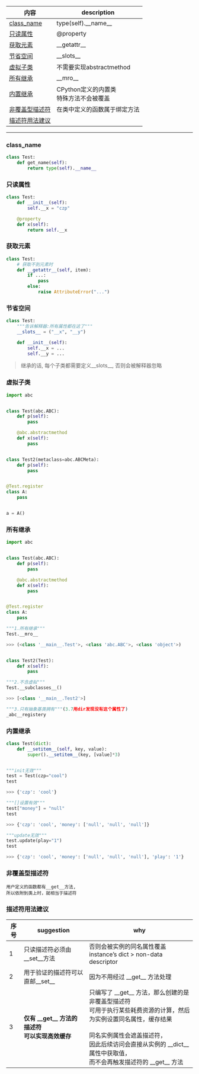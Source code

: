 内容|description
---|---
[class_name](#class_name)|type(self).\_\_name\_\_
[只读属性](#只读属性)|@property
[获取元素](#获取元素)|\_\_getattr\_\_
[节省空间](#节省空间)|\_\_slots\_\_
[虚拟子类](#虚拟子类)|不需要实现abstractmethod
[所有继承](#所有继承)|\_\_mro\_\_
[内置继承](#内置继承)|CPython定义的内置类<br>特殊方法不会被覆盖
[非覆盖型描述符](#非覆盖型描述符)|在类中定义的函数属于绑定方法
[描述符用法建议](#描述符用法建议)|

---

### class_name
```python
class Test:
    def get_name(self):
        return type(self).__name__
```

### 只读属性
```python
class Test:
    def __init__(self):
        self.__x = "czp"

    @property
    def x(self):
        return self.__x
```

### 获取元素
```python
class Test:
    # 获取不到元素时
    def __getattr__(self, item):
        if ...:
            pass
        else:
            raise AttributeError("...")
```

### 节省空间
```python
class Test:
    """告诉解释器:所有属性都在这了"""
    __slots__ = ("__x", "__y")

    def __init__(self):
        self.__x = ...
        self.__y = ...
```

> 继承的话, 每个子类都需要定义\_\_slots\_\_, 否则会被解释器忽略

### 虚拟子类
```python
import abc


class Test(abc.ABC):
    def p(self):
        pass

    @abc.abstractmethod
    def x(self):
        pass


class Test2(metaclass=abc.ABCMeta):
    def p(self):
        pass


@Test.register
class A:
    pass


a = A()
```

### 所有继承
```python
import abc


class Test(abc.ABC):
    def p(self):
        pass

    @abc.abstractmethod
    def x(self):
        pass


@Test.register
class A:
    pass

"""1.所有继承"""
Test.__mro__

>>> (<class '__main__.Test'>, <class 'abc.ABC'>, <class 'object'>)


class Test2(Test):
    def x(self):
        pass

"""2.不含虚拟"""
Test.__subclasses__()

>>> [<class '__main__.Test2'>]

"""3.只有抽象基类拥有"""(3.7用dir发现没有这个属性了)
_abc__registery
```

### 内置继承
```python
class Test(dict):
    def __setitem__(self, key, value):
        super().__setitem__(key, [value]*3)


"""init无效"""
test = Test(czp="cool")
test

>>> {'czp': 'cool'}

"""[]设置有效"""
test["money"] = "null"
test

>>> {'czp': 'cool', 'money': ['null', 'null', 'null']}

"""update无效"""
test.update(play="1")
test

>>> {'czp': 'cool', 'money': ['null', 'null', 'null'], 'play': '1'}
```

### 非覆盖型描述符
```
用户定义的函数都有__get__方法,
所以依附到类上时，就相当于描述符
```

### 描述符用法建议
序号|suggestion|why
---|---|---
1|只读描述符必须由\_\_set\_\_方法|否则会被实例的同名属性覆盖<br>instance’s dict > non-data descriptor
2|用于验证的描述符可以直邮\_\_set\_\_|因为不用经过 \_\_get\_\_ 方法处理
3|**仅有 \_\_get\_\_ 方法的描述符**<br>**可以实现高效缓存**|只编写了 \_\_get\_\_ 方法，那么创建的是非覆盖型描述符<br>可用于执行某些耗费资源的计算，然后为实例设置同名属性，缓存结果<br><br>同名实例属性会遮盖描述符，<br>因此后续访问会直接从实例的 \_\_dict\_\_ 属性中获取值，<br>而不会再触发描述符的 \_\_get\_\_ 方法